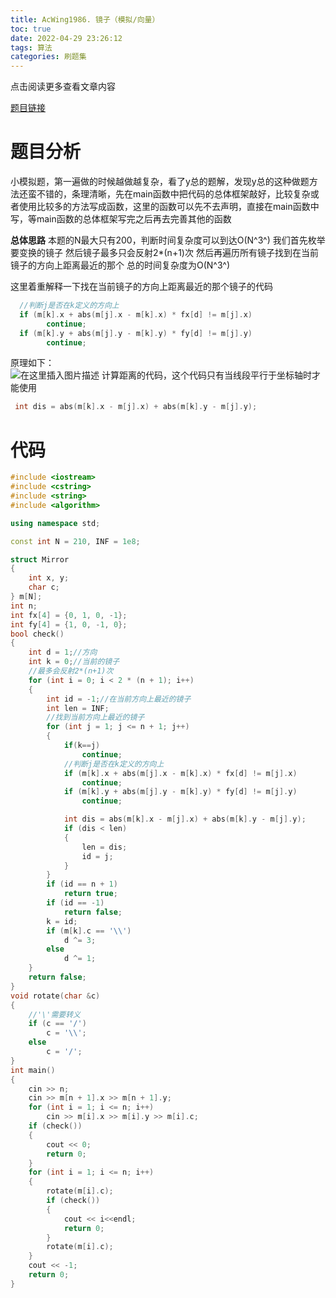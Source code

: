 ```yaml
---
title: AcWing1986. 镜子（模拟/向量）
toc: true
date: 2022-04-29 23:26:12
tags: 算法
categories: 刷题集
---
```


​​点击阅读更多查看文章内容<!--more-->

[题目链接](https://www.acwing.com/problem/content/description/1988/)

# 题目分析
小模拟题，第一遍做的时候越做越复杂，看了y总的题解，发现y总的这种做题方法还蛮不错的，条理清晰，先在main函数中把代码的总体框架敲好，比较复杂或者使用比较多的方法写成函数，这里的函数可以先不去声明，直接在main函数中写，等main函数的总体框架写完之后再去完善其他的函数

**总体思路**
本题的N最大只有200，判断时间复杂度可以到达O(N^3^)
我们首先枚举要变换的镜子
然后镜子最多只会反射2*(n+1)次
然后再遍历所有镜子找到在当前镜子的方向上距离最近的那个
总的时间复杂度为O(N^3^)

这里着重解释一下找在当前镜子的方向上距离最近的那个镜子的代码

```cpp
  //判断j是否在k定义的方向上    
  if (m[k].x + abs(m[j].x - m[k].x) * fx[d] != m[j].x)
  		continue;
  if (m[k].y + abs(m[j].y - m[k].y) * fy[d] != m[j].y)
        continue;
```
原理如下：              
![在这里插入图片描述](https://cdn.jsdelivr.net/gh/shnpd/blog-pic@main/csdn/ced3d531735ce20bc3b68b1eee128ca6_1740930605920.png%20=300x)
计算距离的代码，这个代码只有当线段平行于坐标轴时才能使用
```cpp
 int dis = abs(m[k].x - m[j].x) + abs(m[k].y - m[j].y);
```

# 代码
```cpp
#include <iostream>
#include <cstring>
#include <string>
#include <algorithm>

using namespace std;

const int N = 210, INF = 1e8;

struct Mirror
{
    int x, y;
    char c;
} m[N];
int n;
int fx[4] = {0, 1, 0, -1};
int fy[4] = {1, 0, -1, 0};
bool check()
{
    int d = 1;//方向
    int k = 0;//当前的镜子
    //最多会反射2*(n+1)次
    for (int i = 0; i < 2 * (n + 1); i++)
    {
        int id = -1;//在当前方向上最近的镜子
        int len = INF;
        //找到当前方向上最近的镜子
        for (int j = 1; j <= n + 1; j++)
        {
            if(k==j)
                continue;
            //判断j是否在k定义的方向上    
            if (m[k].x + abs(m[j].x - m[k].x) * fx[d] != m[j].x)
                continue;
            if (m[k].y + abs(m[j].y - m[k].y) * fy[d] != m[j].y)
                continue;

            int dis = abs(m[k].x - m[j].x) + abs(m[k].y - m[j].y);
            if (dis < len)
            {
                len = dis;
                id = j;
            }
        }
        if (id == n + 1)
            return true;
        if (id == -1)
            return false;
        k = id;
        if (m[k].c == '\\')
            d ^= 3;
        else
            d ^= 1;
    }
    return false;
}
void rotate(char &c)
{
	//'\'需要转义
    if (c == '/')
        c = '\\';
    else
        c = '/';
}
int main()
{
    cin >> n;
    cin >> m[n + 1].x >> m[n + 1].y;
    for (int i = 1; i <= n; i++)
        cin >> m[i].x >> m[i].y >> m[i].c;
    if (check())
    {
        cout << 0;
        return 0;
    }
    for (int i = 1; i <= n; i++)
    {
        rotate(m[i].c);
        if (check())
        {
            cout << i<<endl;
            return 0;
        }
        rotate(m[i].c);
    }
    cout << -1;
    return 0;
}

```

